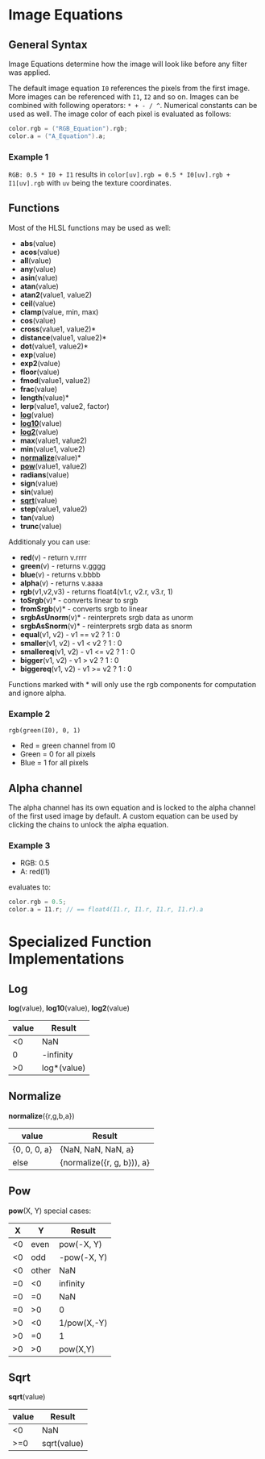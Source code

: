 # Image Equations

## General Syntax

Image Equations determine how the image will look like before any filter was applied.

The default image equation `I0` references the pixels from the first image. More images can be referenced with `I1`, `I2` and so on. Images can be combined with following operators: `* + - / ^`. Numerical constants can be used as well. The image color of each pixel is evaluated as follows:

```c++
color.rgb = ("RGB_Equation").rgb;
color.a = ("A_Equation").a;
```

### Example 1 

`RGB: 0.5 * I0 + I1` results in `color[uv].rgb = 0.5 * I0[uv].rgb + I1[uv].rgb` with `uv` being the texture coordinates.

## Functions

Most of the HLSL functions may be used as well:

* **abs**(value)
* **acos**(value)
* **all**(value)
* **any**(value)
* **asin**(value)
* **atan**(value)
* **atan2**(value1, value2)
* **ceil**(value)
* **clamp**(value, min, max)
* **cos**(value)
* **cross**(value1, value2)*
* **distance**(value1, value2)*
* **dot**(value1, value2)*
* **exp**(value)
* **exp2**(value)
* **floor**(value)
* **fmod**(value1, value2)
* **frac**(value)
* **length**(value)*
* **lerp**(value1, value2, factor)
* [**log**](#Log)(value)
* [**log10**](#Log)(value)
* [**log2**](#Log)(value)
* **max**(value1, value2)
* **min**(value1, value2)
* [**normalize**](#Normalize)(value)*
* [**pow**](#Pow)(value1, value2)
* **radians**(value)
* **sign**(value)
* **sin**(value)
* [**sqrt**](#Sqrt)(value)
* **step**(value1, value2)
* **tan**(value)
* **trunc**(value)

Additionaly you can use:

* **red**(v) - return v.rrrr
* **green**(v) - returns v.gggg
* **blue**(v) - returns v.bbbb
* **alpha**(v) - returns v.aaaa
* **rgb**(v1,v2,v3) - returns float4(v1.r, v2.r, v3.r, 1)
* **toSrgb**(v)* - converts linear to srgb
* **fromSrgb**(v)* - converts srgb to linear
* **srgbAsUnorm**(v)* - reinterprets srgb data as unorm
* **srgbAsSnorm**(v)* - reinterprets srgb data as snorm
* **equal**(v1, v2) - v1 == v2 ? 1 : 0
* **smaller**(v1, v2) - v1 < v2 ? 1 : 0
* **smallereq**(v1, v2) - v1 <= v2 ? 1 : 0
* **bigger**(v1, v2) - v1 > v2 ? 1 : 0
* **biggereq**(v1, v2) - v1 >= v2 ? 1 : 0

Functions marked with * will only use the rgb components for computation and ignore alpha.

### Example 2

`rgb(green(I0), 0, 1)`

* Red = green channel from I0
* Green = 0 for all pixels
* Blue = 1 for all pixels

## Alpha channel

The alpha channel has its own equation and is locked to the alpha channel of the first used image by default. A custom equation can be used by clicking the chains to unlock the alpha equation.



### Example 3
* RGB: 0.5
* A: red(I1)

evaluates to:
```c++
color.rgb = 0.5;
color.a = I1.r; // == float4(I1.r, I1.r, I1.r, I1.r).a
```

# Specialized Function Implementations

## Log

**log**(value), **log10**(value), **log2**(value)

|value|Result
|-|-
|<0|NaN
|0|-infinity
|>0|log*(value)

## Normalize
**normalize**({r,g,b,a})

|value|Result
|-|-
|{0, 0, 0, a}|{NaN, NaN, NaN, a}
|else|{normalize({r, g, b})), a}

## Pow

**pow**(X, Y) special cases:

|X|Y|Result
|-|-|-
|<0|even| pow(-X, Y)
|<0|odd| -pow(-X, Y)
|<0|other| NaN
|=0|<0| infinity
|=0|=0| NaN
|=0|>0| 0
|>0|<0| 1/pow(X,-Y)
|>0|=0| 1
|>0|>0| pow(X,Y)

## Sqrt

**sqrt**(value)

|value|Result
|-|-
|<0|NaN
|>=0|sqrt(value)
